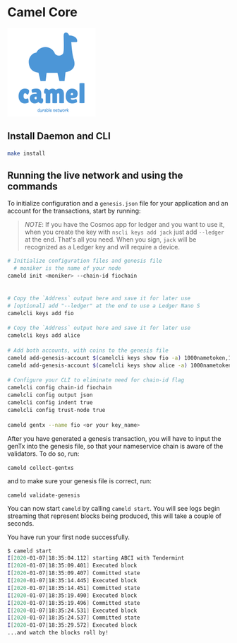 # Camel Core
![logo](logo.png)

## Install Daemon and CLI

```bash
make install
```

## Running the live network and using the commands

To initialize configuration and a `genesis.json` file for your application and an account for the transactions, start by running:

> _*NOTE*_: If you have the Cosmos app for ledger and you want to use it, when you create the key with `nscli keys add jack` just add `--ledger` at the end. That's all you need. When you sign, `jack` will be recognized as a Ledger key and will require a device.

```bash
# Initialize configuration files and genesis file
  # moniker is the name of your node
cameld init <moniker> --chain-id fiochain


# Copy the `Address` output here and save it for later use
# [optional] add "--ledger" at the end to use a Ledger Nano S
camelcli keys add fio

# Copy the `Address` output here and save it for later use
camelcli keys add alice

# Add both accounts, with coins to the genesis file
cameld add-genesis-account $(camelcli keys show fio -a) 1000nametoken,100000000stake
cameld add-genesis-account $(camelcli keys show alice -a) 1000nametoken,100000000stake

# Configure your CLI to eliminate need for chain-id flag
camelcli config chain-id fiochain
camelcli config output json
camelcli config indent true
camelcli config trust-node true

cameld gentx --name fio <or your key_name>

```


After you have generated a genesis transaction, you will have to input the genTx into the genesis file, so that your nameservice chain is aware of the validators. To do so, run:

`cameld collect-gentxs`

and to make sure your genesis file is correct, run:

`cameld validate-genesis`

You can now start `cameld` by calling `cameld start`. You will see logs begin streaming that represent blocks being produced, this will take a couple of seconds.

You have run your first node successfully.


```bash
$ cameld start
I[2020-01-07|18:35:04.112] starting ABCI with Tendermint                module=main
I[2020-01-07|18:35:09.401] Executed block                               module=state height=2 validTxs=0 invalidTxs=0
I[2020-01-07|18:35:09.407] Committed state                              module=state height=2 txs=0 appHash=72DDF95C42DA6E81CBC62F61DB289CAE2F9748FC1979846B1A1DC77391FA4497
I[2020-01-07|18:35:14.445] Executed block                               module=state height=3 validTxs=0 invalidTxs=0
I[2020-01-07|18:35:14.451] Committed state                              module=state height=3 txs=0 appHash=E453A39602DF94B4966AD934D278EA52AD5D0ADB8CAD5C864C94E02661F82D50
I[2020-01-07|18:35:19.490] Executed block                               module=state height=4 validTxs=0 invalidTxs=0
I[2020-01-07|18:35:19.496] Committed state                              module=state height=4 txs=0 appHash=F106451D15B81D1D30642357403FF430D7E393FC23C797C099556536F6DFB545
I[2020-01-07|18:35:24.531] Executed block                               module=state height=5 validTxs=0 invalidTxs=0
I[2020-01-07|18:35:24.537] Committed state                              module=state height=5 txs=0 appHash=55B52267CAE0F334BFD4EC561080B6557810FC9935483D582F7A2B8A44D53739
I[2020-01-07|18:35:29.572] Executed block                               module=state height=6 validTxs=0 invalidTxs=0
...and watch the blocks roll by!
```
